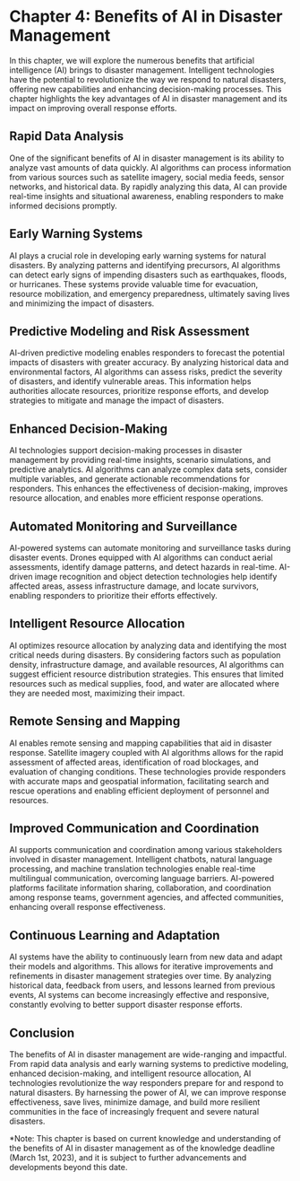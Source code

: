 Chapter 4: Benefits of AI in Disaster Management
================================================

In this chapter, we will explore the numerous benefits that artificial intelligence (AI) brings to disaster management. Intelligent technologies have the potential to revolutionize the way we respond to natural disasters, offering new capabilities and enhancing decision-making processes. This chapter highlights the key advantages of AI in disaster management and its impact on improving overall response efforts.

Rapid Data Analysis
-------------------

One of the significant benefits of AI in disaster management is its ability to analyze vast amounts of data quickly. AI algorithms can process information from various sources such as satellite imagery, social media feeds, sensor networks, and historical data. By rapidly analyzing this data, AI can provide real-time insights and situational awareness, enabling responders to make informed decisions promptly.

Early Warning Systems
---------------------

AI plays a crucial role in developing early warning systems for natural disasters. By analyzing patterns and identifying precursors, AI algorithms can detect early signs of impending disasters such as earthquakes, floods, or hurricanes. These systems provide valuable time for evacuation, resource mobilization, and emergency preparedness, ultimately saving lives and minimizing the impact of disasters.

Predictive Modeling and Risk Assessment
---------------------------------------

AI-driven predictive modeling enables responders to forecast the potential impacts of disasters with greater accuracy. By analyzing historical data and environmental factors, AI algorithms can assess risks, predict the severity of disasters, and identify vulnerable areas. This information helps authorities allocate resources, prioritize response efforts, and develop strategies to mitigate and manage the impact of disasters.

Enhanced Decision-Making
------------------------

AI technologies support decision-making processes in disaster management by providing real-time insights, scenario simulations, and predictive analytics. AI algorithms can analyze complex data sets, consider multiple variables, and generate actionable recommendations for responders. This enhances the effectiveness of decision-making, improves resource allocation, and enables more efficient response operations.

Automated Monitoring and Surveillance
-------------------------------------

AI-powered systems can automate monitoring and surveillance tasks during disaster events. Drones equipped with AI algorithms can conduct aerial assessments, identify damage patterns, and detect hazards in real-time. AI-driven image recognition and object detection technologies help identify affected areas, assess infrastructure damage, and locate survivors, enabling responders to prioritize their efforts effectively.

Intelligent Resource Allocation
-------------------------------

AI optimizes resource allocation by analyzing data and identifying the most critical needs during disasters. By considering factors such as population density, infrastructure damage, and available resources, AI algorithms can suggest efficient resource distribution strategies. This ensures that limited resources such as medical supplies, food, and water are allocated where they are needed most, maximizing their impact.

Remote Sensing and Mapping
--------------------------

AI enables remote sensing and mapping capabilities that aid in disaster response. Satellite imagery coupled with AI algorithms allows for the rapid assessment of affected areas, identification of road blockages, and evaluation of changing conditions. These technologies provide responders with accurate maps and geospatial information, facilitating search and rescue operations and enabling efficient deployment of personnel and resources.

Improved Communication and Coordination
---------------------------------------

AI supports communication and coordination among various stakeholders involved in disaster management. Intelligent chatbots, natural language processing, and machine translation technologies enable real-time multilingual communication, overcoming language barriers. AI-powered platforms facilitate information sharing, collaboration, and coordination among response teams, government agencies, and affected communities, enhancing overall response effectiveness.

Continuous Learning and Adaptation
----------------------------------

AI systems have the ability to continuously learn from new data and adapt their models and algorithms. This allows for iterative improvements and refinements in disaster management strategies over time. By analyzing historical data, feedback from users, and lessons learned from previous events, AI systems can become increasingly effective and responsive, constantly evolving to better support disaster response efforts.

Conclusion
----------

The benefits of AI in disaster management are wide-ranging and impactful. From rapid data analysis and early warning systems to predictive modeling, enhanced decision-making, and intelligent resource allocation, AI technologies revolutionize the way responders prepare for and respond to natural disasters. By harnessing the power of AI, we can improve response effectiveness, save lives, minimize damage, and build more resilient communities in the face of increasingly frequent and severe natural disasters.

\*Note: This chapter is based on current knowledge and understanding of the benefits of AI in disaster management as of the knowledge deadline (March 1st, 2023), and it is subject to further advancements and developments beyond this date.
